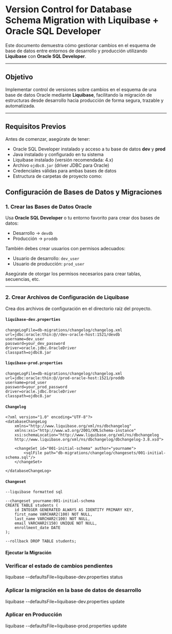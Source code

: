  # Version Control for Database Schema Migration with Liquibase + Oracle SQL Developer

Este documento demuestra cómo gestionar cambios en el esquema de base de datos entre entornos de desarrollo y producción utilizando **Liquibase** con **Oracle SQL Developer**.

---

## Objetivo

Implementar control de versiones sobre cambios en el esquema de una base de datos Oracle mediante **Liquibase**, facilitando la migración de estructuras desde desarrollo hacia producción de forma segura, trazable y automatizada.

---

## Requisitos Previos

Antes de comenzar, asegúrate de tener:

- Oracle SQL Developer instalado y acceso a tu base de datos **dev** y **prod**
- Java instalado y configurado en tu sistema
- Liquibase instalado (versión recomendada: 4.x)
- Archivo `ojdbc8.jar` (driver JDBC para Oracle)
- Credenciales válidas para ambas bases de datos
- Estructura de carpetas de proyecto como:

## Configuración de Bases de Datos y Migraciones

### 1. Crear las Bases de Datos Oracle

Usa **Oracle SQL Developer** o tu entorno favorito para crear dos bases de datos:

- Desarrollo → `devdb`
- Producción → `proddb`

También debes crear usuarios con permisos adecuados:

- Usuario de desarrollo: `dev_user`
- Usuario de producción: `prod_user`

Asegúrate de otorgar los permisos necesarios para crear tablas, secuencias, etc.

---

### 2. Crear Archivos de Configuración de Liquibase

Crea dos archivos de configuración en el directorio raíz del proyecto.

#### `liquibase-dev.properties`

```
changeLogFile=db-migrations/changelog/changelog.xml
url=jdbc:oracle:thin:@//dev-oracle-host:1521/devdb
username=dev_user
password=your_dev_password
driver=oracle.jdbc.OracleDriver
classpath=ojdbc8.jar
```
#### `liquibase-prod.properties`
```
changeLogFile=db-migrations/changelog/changelog.xml
url=jdbc:oracle:thin:@//prod-oracle-host:1521/proddb
username=prod_user
password=your_prod_password
driver=oracle.jdbc.OracleDriver
classpath=ojdbc8.jar
```

#### `Changelog`
```
<?xml version="1.0" encoding="UTF-8"?>
<databaseChangeLog
    xmlns="http://www.liquibase.org/xml/ns/dbchangelog"
    xmlns:xsi="http://www.w3.org/2001/XMLSchema-instance"
    xsi:schemaLocation="http://www.liquibase.org/xml/ns/dbchangelog
    http://www.liquibase.org/xml/ns/dbchangelog/dbchangelog-3.8.xsd">

    <changeSet id="001-initial-schema" author="yourname">
        <sqlFile path="db-migrations/changelog/changesets/001-initial-schema.sql"/>
    </changeSet>

</databaseChangeLog>
```

#### `Changeset`
```
--liquibase formatted sql

--changeset yourname:001-initial-schema
CREATE TABLE students (
    id INTEGER GENERATED ALWAYS AS IDENTITY PRIMARY KEY,
    first_name VARCHAR2(100) NOT NULL,
    last_name VARCHAR2(100) NOT NULL,
    email VARCHAR2(150) UNIQUE NOT NULL,
    enrollment_date DATE
);

--rollback DROP TABLE students;
```

#### Ejecutar la Migración
### Verificar el estado de cambios pendientes

liquibase --defaultsFile=liquibase-dev.properties status

### Aplicar la migración en la base de datos de desarrollo
liquibase --defaultsFile=liquibase-dev.properties update

### Aplicar en Producción
liquibase --defaultsFile=liquibase-prod.properties update




